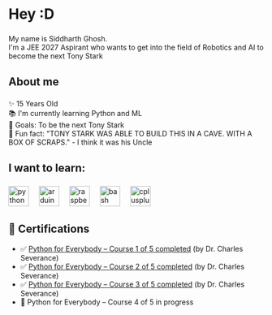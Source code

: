 
<h1 align="left">Hey :D</h1>

###

<p align="left">My name is Siddharth Ghosh. <br>I'm a JEE 2027 Aspirant who wants to get into the field of Robotics and AI to become the next Tony Stark</p>

###

<h2 align="left">About me</h2>

###

<p align="left">✨ 15 Years Old<br>📚 I'm currently learning Python and ML<br>🎯 Goals: To be the next Tony Stark<br>🎲 Fun fact: "TONY STARK WAS ABLE TO BUILD THIS IN A CAVE. WITH A BOX OF SCRAPS." - I think it was his Uncle</p>

###

<h2 align="left">I want to learn:</h2>

###

<div align="left">
  <img src="https://cdn.jsdelivr.net/gh/devicons/devicon/icons/python/python-original.svg" height="40" alt="python logo"  />
  <img width="12" />
  <img src="https://cdn.jsdelivr.net/gh/devicons/devicon/icons/arduino/arduino-original.svg" height="40" alt="arduino logo"  />
  <img width="12" />
  <img src="https://cdn.jsdelivr.net/gh/devicons/devicon/icons/raspberrypi/raspberrypi-original.svg" height="40" alt="raspberrypi logo"  />
  <img width="12" />
  <img src="https://cdn.jsdelivr.net/gh/devicons/devicon/icons/bash/bash-original.svg" height="40" alt="bash logo"  />
  <img width="12" />
  <img src="https://cdn.jsdelivr.net/gh/devicons/devicon/icons/cplusplus/cplusplus-original.svg" height="40" alt="cplusplus logo"  />
</div>

###

<h2 align="left">📜 Certifications</h2>

<ul align="left">
  <li>✅ <a href="https://drive.google.com/file/d/1OjzQdRbkbGO4cPABZlwYRkW7BdTu8ywT/view?usp=drive_link" target="_blank">Python for Everybody – Course 1 of 5 completed</a> (by Dr. Charles Severance)</li>
  <li>✅ <a href="https://drive.google.com/file/d/1OjzQdRbkbGO4cPABZlwYRkW7BdTu8ywT/view?usp=drive_link" target="_blank">Python for Everybody – Course 2 of 5 completed</a> (by Dr. Charles Severance)</li> 
  <li>✅ <a href="https://drive.google.com/file/d/1fCO3B6UPAEzFn8Cj_iUNUOq7c7K9rkTL/view?usp=drive_link" target=_blank">Python for Everybody – Course 3 of 5 completed</a> (by Dr. Charles Severance)</li>
  <li>🔄 Python for Everybody – Course 4 of 5 in progress</li>
</ul>

 



